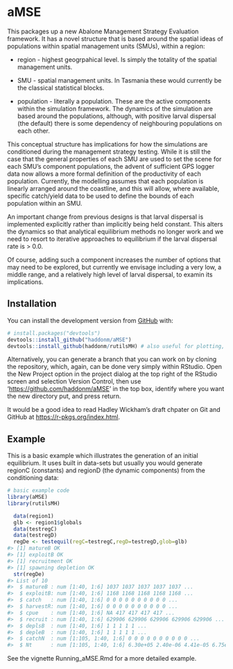 
<!-- README.md is generated from README.Rmd. Please edit that file -->

# aMSE

<!-- badges: start -->

<!-- badges: end -->

This packages up a new Abalone Management Strategy Evaluation framework.
It has a novel structure that is based around the spatial ideas of
populations within spatial management units (SMUs), within a region:

  - region - highest geogrpahical level. Is simply the totality of the
    spatial management units.

  - SMU - spatial management units. In Tasmania these would currently be
    the classical statistical blocks.

  - population - literally a population. These are the active components
    within the simulation framework. The dynamics of the simulation are
    based around the populations, although, with positive larval
    dispersal (the default) there is some dependency of neighbouring
    populations on each other.

This conceptual structure has implications for how the simulations are
conditioned during the management strategy testing. While it is still
the case that the general properties of each SMU are used to set the
scene for each SMU’s component populations, the advent of sufficient GPS
logger data now allows a more formal definition of the productivity of
each population. Currently, the modelling assumes that each population
is linearly arranged around the coastline, and this will allow, where
available, specific catch/yield data to be used to define the bounds of
each population within an SMU.

An important change from previous designs is that larval dispersal is
implemented explicitly rather than implicitly being held constant. This
alters the dynamics so that analytical equilibrium methods no longer
work and we need to resort to iterative approaches to equilibrium if the
larval dispersal rate is \> 0.0.

Of course, adding such a component increases the number of options that
may need to be explored, but currently we envisage including a very low,
a middle range, and a relatively high level of larval dispersal, to
examin its implications.

## Installation

You can install the development version from
[GitHub](https://github.com/haddonm/aMSE) with:

``` r
# install.packages("devtools")
devtools::install_github("haddonm/aMSE")
devtools::install_github(haddonm/rutilsMH) # also useful for plotting, etc
```

Alternatively, you can generate a branch that you can work on by cloning
the repository, which, again, can be done very simply within RStudio.
Open the New Project option in the project dialog at the top right of
the RStudio screen and selection Version Control, then use
‘<https://github.com/haddonm/aMSE>’ in the top box, identify where you
want the new directory put, and press return.

It would be a good idea to read Hadley Wickham’s draft chpater on Git
and GitHub at <https://r-pkgs.org/index.html>.

## Example

This is a basic example which illustrates the generation of an initial
equilibrium. It uses built in data-sets but usually you would generate
regionC (constants) and regionD (the dynamic components) from the
conditioning data:

``` r
# basic example code
library(aMSE)
library(rutilsMH)

  data(region1)
  glb <- region1$globals
  data(testregC)
  data(testregD)
  regDe <- testequil(regC=testregC,regD=testregD,glob=glb)
#> [1] matureB OK
#> [1] exploitB OK
#> [1] recruitment OK
#> [1] spawning depletion OK
  str(regDe)
#> List of 10
#>  $ matureB : num [1:40, 1:6] 1037 1037 1037 1037 1037 ...
#>  $ exploitB: num [1:40, 1:6] 1168 1168 1168 1168 1168 ...
#>  $ catch   : num [1:40, 1:6] 0 0 0 0 0 0 0 0 0 0 ...
#>  $ harvestR: num [1:40, 1:6] 0 0 0 0 0 0 0 0 0 0 ...
#>  $ cpue    : num [1:40, 1:6] NA 417 417 417 417 ...
#>  $ recruit : num [1:40, 1:6] 629906 629906 629906 629906 629906 ...
#>  $ deplsB  : num [1:40, 1:6] 1 1 1 1 1 ...
#>  $ depleB  : num [1:40, 1:6] 1 1 1 1 1 ...
#>  $ catchN  : num [1:105, 1:40, 1:6] 0 0 0 0 0 0 0 0 0 0 ...
#>  $ Nt      : num [1:105, 1:40, 1:6] 6.30e+05 2.40e-06 4.41e-05 6.75e-04 8.57e-03 ...
```

See the vignette Running\_aMSE.Rmd for a more detailed example.
